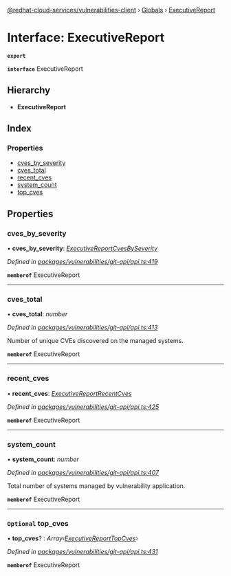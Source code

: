 [@redhat-cloud-services/vulnerabilities-client](../README.md) › [Globals](../globals.md) › [ExecutiveReport](executivereport.md)

# Interface: ExecutiveReport

**`export`** 

**`interface`** ExecutiveReport

## Hierarchy

* **ExecutiveReport**

## Index

### Properties

* [cves_by_severity](executivereport.md#cves_by_severity)
* [cves_total](executivereport.md#cves_total)
* [recent_cves](executivereport.md#recent_cves)
* [system_count](executivereport.md#system_count)
* [top_cves](executivereport.md#optional-top_cves)

## Properties

###  cves_by_severity

• **cves_by_severity**: *[ExecutiveReportCvesBySeverity](executivereportcvesbyseverity.md)*

*Defined in [packages/vulnerabilities/git-api/api.ts:419](https://github.com/RedHatInsights/javascript-clients/blob/master/packages/vulnerabilities/git-api/api.ts#L419)*

**`memberof`** ExecutiveReport

___

###  cves_total

• **cves_total**: *number*

*Defined in [packages/vulnerabilities/git-api/api.ts:413](https://github.com/RedHatInsights/javascript-clients/blob/master/packages/vulnerabilities/git-api/api.ts#L413)*

Number of unique CVEs discovered on the managed systems.

**`memberof`** ExecutiveReport

___

###  recent_cves

• **recent_cves**: *[ExecutiveReportRecentCves](executivereportrecentcves.md)*

*Defined in [packages/vulnerabilities/git-api/api.ts:425](https://github.com/RedHatInsights/javascript-clients/blob/master/packages/vulnerabilities/git-api/api.ts#L425)*

**`memberof`** ExecutiveReport

___

###  system_count

• **system_count**: *number*

*Defined in [packages/vulnerabilities/git-api/api.ts:407](https://github.com/RedHatInsights/javascript-clients/blob/master/packages/vulnerabilities/git-api/api.ts#L407)*

Total number of systems managed by vulnerability application.

**`memberof`** ExecutiveReport

___

### `Optional` top_cves

• **top_cves**? : *Array‹[ExecutiveReportTopCves](executivereporttopcves.md)›*

*Defined in [packages/vulnerabilities/git-api/api.ts:431](https://github.com/RedHatInsights/javascript-clients/blob/master/packages/vulnerabilities/git-api/api.ts#L431)*

**`memberof`** ExecutiveReport
